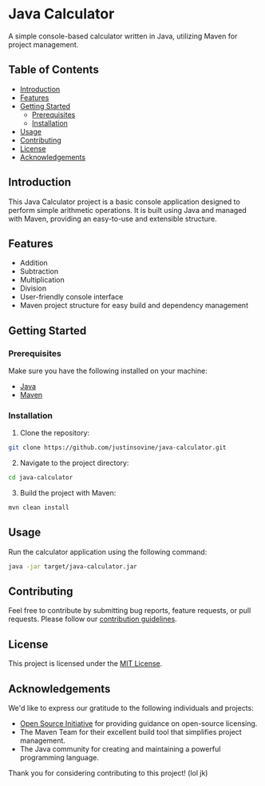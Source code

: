 # Java Calculator

A simple console-based calculator written in Java, utilizing Maven for project management.

## Table of Contents

- [Introduction](#introduction)
- [Features](#features)
- [Getting Started](#getting-started)
  - [Prerequisites](#prerequisites)
  - [Installation](#installation)
- [Usage](#usage)
- [Contributing](#contributing)
- [License](#license)
- [Acknowledgements](#acknowledgements)

## Introduction

This Java Calculator project is a basic console application designed to perform simple arithmetic operations. It is built using Java and managed with Maven, providing an easy-to-use and extensible structure.

## Features

- Addition
- Subtraction
- Multiplication
- Division
- User-friendly console interface
- Maven project structure for easy build and dependency management

## Getting Started

### Prerequisites

Make sure you have the following installed on your machine:

- [Java](https://www.oracle.com/java/technologies/javase-downloads.html)
- [Maven](https://maven.apache.org/download.cgi)

### Installation

1. Clone the repository:

```bash
git clone https://github.com/justinsovine/java-calculator.git
```

2. Navigate to the project directory:

```bash
cd java-calculator
```

3. Build the project with Maven:

```bash
mvn clean install
```

## Usage

Run the calculator application using the following command:

```bash
java -jar target/java-calculator.jar
```
## Contributing

Feel free to contribute by submitting bug reports, feature requests, or pull requests. Please follow our [contribution guidelines](CONTRIBUTING.md).

## License

This project is licensed under the [MIT License](LICENSE).

## Acknowledgements

We'd like to express our gratitude to the following individuals and projects:

- [Open Source Initiative](https://opensource.org/) for providing guidance on open-source licensing.
- The Maven Team for their excellent build tool that simplifies project management.
- The Java community for creating and maintaining a powerful programming language.
  
Thank you for considering contributing to this project! (lol jk)